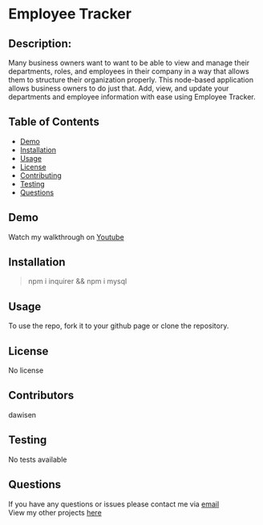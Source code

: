 # Employee Tracker

## Description:
Many business owners want to want to be able to view and manage their departments, roles, and employees in their company in a way that allows them to structure their organization properly. This node-based application allows business owners to do just that. Add, view, and update your departments and employee information with ease using Employee Tracker.

## Table of Contents

* [Demo](#Demo)
* [Installation](#Installation)
* [Usage](#Usage)
* [License](#License)
* [Contributing](#Contributing)
* [Testing](#Testing)
* [Questions](#Questions)

## Demo
Watch my walkthrough on [Youtube]()
## Installation

> npm i inquirer && npm i mysql
  
## Usage
To use the repo, fork it to your github page or clone the repository.

## License
No license

## Contributors
dawisen

## Testing
No tests available
  
## Questions
If you have any questions or issues please contact me via [email](daniellewwise@gmail.com)<br>
View my other projects [here](https://github.com/dawisen?tab=repositories)
